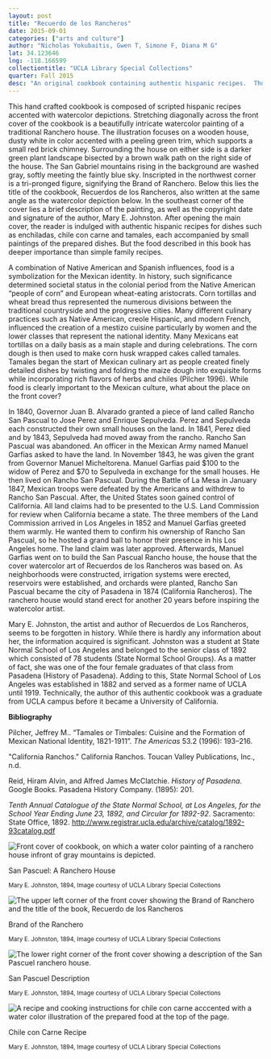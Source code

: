 ```yaml
---
layout: post
title: "Recuerdo de los Rancheros"
date: 2015-09-01
categories: ["arts and culture"]
author: "Nicholas Yokubaitis, Gwen T, Simone F, Diana M G"
lat: 34.123646
lng: -118.166599
collectiontitle: "UCLA Library Special Collections"
quarter: Fall 2015
desc: "An original cookbook containing authentic hispanic recipes.  Thought to be one of the first cookbooks, it includes watercolor depictions of various Latin American foods."
---
```

This hand crafted cookbook is composed of scripted hispanic recipes accented with watercolor depictions.  Stretching diagonally across the front cover of the cookbook is a beautifully intricate watercolor painting of a traditional Ranchero house. The illustration focuses on a wooden house, dusty white in color accented with a peeling green trim, which supports a small red brick chimney.  Surrounding the house on either side is a darker green plant landscape bisected by a brown walk path on the right side of the house. The San Gabriel mountains rising in the background are washed gray, softly meeting the faintly blue sky.  Inscripted in the northwest corner is a tri-pronged figure, signifying the Brand of Ranchero.  Below this lies the title of the cookbook, Recuerdos de los Rancheros, also written at the same angle as the watercolor depiction below. In the southeast corner of the cover lies a brief description of the painting, as well as the copyright date and signature of the author, Mary E. Johnston.  After opening the main cover, the reader is indulged with authentic hispanic recipes for dishes such as enchiladas, chile con carne and tamales, each accompanied by small paintings of the prepared dishes. But the food described in this book has deeper importance than simple family recipes.

A combination of Native American and Spanish influences, food is a symbolization for the Mexican identity. In history, such significance determined societal status in the colonial period from the Native American “people of corn” and European wheat-eating aristocrats. Corn tortillas and wheat bread thus represented the numerous divisions between the traditional countryside and the progressive cities. Many different culinary practices such as Native American, creole Hispanic, and modern French, influenced the creation of a mestizo cuisine particularly by women and the lower classes that represent the national identity. Many Mexicans eat tortillas on a daily basis as a main staple and during celebrations. The corn dough is then used to make corn husk wrapped cakes called tamales. Tamales began the start of Mexican culinary art as people created finely detailed dishes by twisting and folding the maize dough into exquisite forms while incorporating rich flavors of herbs and chiles (Pilcher 1996). While food is clearly important to the Mexican culture, what about the place on the front cover?

In 1840, Governor Juan B. Alvarado granted a piece of land called Rancho San Pascual to Jose Perez and Enrique Sepulveda. Perez and Sepulveda each constructed their own small houses on the land. In 1841, Perez died and by 1843, Sepulveda had moved away from the rancho. Rancho San Pascual was abandoned. An officer in the Mexican Army named Manuel Garfias asked to have the land. In November 1843, he was given the grant from Governor Manuel Micheltorena. Manuel Garfias paid $100 to the widow of Perez and $70 to Sepulveda in exchange for the small houses. He then lived on Rancho San Pascual. During the Battle of La Mesa in January 1847, Mexican troops were defeated by the Americans and withdrew to Rancho San Pascual. After, the United States soon gained control of California. All land claims had to be presented to the U.S. Land Commission for review when California became a state. The three members of the Land Commission arrived in Los Angeles in 1852 and Manuel Garfias greeted them warmly. He wanted them to confirm his ownership of Rancho San Pascual, so he hosted a grand ball to honor their presence in his Los Angeles home. The land claim was later approved. Afterwards, Manuel Garfias went on to build the San Pascual Rancho house, the house that the cover watercolor art of Recuerdos de los Rancheros was based on. As neighborhoods were constructed, irrigation systems were erected, reservoirs were established, and orchards were planted, Rancho San Pascual became the city of Pasadena in 1874 (California Rancheros).  The ranchero house would stand erect for another 20 years before inspiring the watercolor artist.

Mary E. Johnston, the artist and author of Recuerdos de Los Rancheros, seems to be forgotten in history. While there is hardly any information about her, the information acquired is significant. Johnston was a student at State Normal School of Los Angeles and belonged to the senior class of 1892 which consisted of 78 students (State Normal School Groups). As a matter of fact, she was one of the four female graduates of that class from Pasadena (History of Pasadena). Adding to this, State Normal School of Los Angeles was established in 1882 and served as a former name of UCLA until 1919. Technically, the author of this authentic cookbook was a graduate from UCLA campus before it became a University of California.


**Bibliography**

Pilcher, Jeffrey M.. “Tamales or Timbales: Cuisine and the Formation of Mexican National Identity, 1821-1911”. *The Americas* 53.2 (1996): 193–216.

&quot;California Ranchos.&quot; California Ranchos. Toucan Valley Publications, Inc., n.d.

Reid, Hiram Alvin, and Alfred James McClatchie. *History of Pasadena*. Google Books.
Pasadena History Company. (1895): 201.

*Tenth Annual Catalogue of the State Normal School, at Los Angeles, for the School Year Ending June 23, 1892, and Circular for 1892-92*. Sacramento: State Office, 1892. http://www.registrar.ucla.edu/archive/catalog/1892-93catalog.pdf


<img src='../images/Cookbook1.jpg' alt='Front cover of cookbook, on which a water color painting of a ranchero house infront of gray mountains is depicted.'>
<figcaption><p>San Pascuel: A Ranchero House</p><p><small>Mary E. Johnston, 1894, Image courtesy of UCLA Library Special Collections</small></p>
<img src='../images/Cookbook2.jpg' alt='The upper left corner of the front cover showing the Brand of Ranchero and the title of the book, Recuerdo de los Rancheros'>
<figcaption><p>Brand of the Ranchero</p><p><small>Mary E. Johnston, 1894, Image courtesy of UCLA Library Special Collections</small></p>
<img src='../images/Cookbook3.jpg' alt='The lower right corner of the front cover showing a description of the San Pascuel ranchero house.'>
<figcaption><p>San Pascuel Description</p><p><small>Mary E. Johnston, 1894, Image courtesy of UCLA Library Special Collections</small></p>
<img src='../images/Cookbook4.jpg' alt='A recipe and cooking instructions for chile con carne acccented with a water color illustration of the prepared food at the top of the page.'>
<figcaption><p>Chile con Carne Recipe</p><p><small>Mary E. Johnston, 1894, Image courtesy of UCLA Library Special Collections</small></p>
